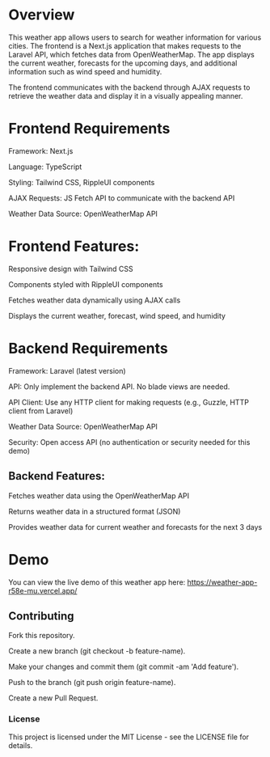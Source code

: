 # Overview
This weather app allows users to search for weather information for various cities. The frontend is a Next.js application that makes requests to the Laravel API, which fetches data from OpenWeatherMap. The app displays the current weather, forecasts for the upcoming days, and additional information such as wind speed and humidity.

The frontend communicates with the backend through AJAX requests to retrieve the weather data and display it in a visually appealing manner.

# Frontend Requirements
Framework: Next.js

Language: TypeScript

Styling: Tailwind CSS, RippleUI components

AJAX Requests: JS Fetch API to communicate with the backend API

Weather Data Source: OpenWeatherMap API

# Frontend Features:
Responsive design with Tailwind CSS

Components styled with RippleUI components

Fetches weather data dynamically using AJAX calls

Displays the current weather, forecast, wind speed, and humidity

# Backend Requirements
Framework: Laravel (latest version)

API: Only implement the backend API. No blade views are needed.

API Client: Use any HTTP client for making requests (e.g., Guzzle, HTTP client from Laravel)

Weather Data Source: OpenWeatherMap API

Security: Open access API (no authentication or security needed for this demo)

## Backend Features:
Fetches weather data using the OpenWeatherMap API

Returns weather data in a structured format (JSON)

Provides weather data for current weather and forecasts for the next 3 days

# Demo
You can view the live demo of this weather app here: https://weather-app-r58e-mu.vercel.app/

## Contributing
Fork this repository.

Create a new branch (git checkout -b feature-name).

Make your changes and commit them (git commit -am 'Add feature').

Push to the branch (git push origin feature-name).

Create a new Pull Request.

### License
This project is licensed under the MIT License - see the LICENSE file for details.